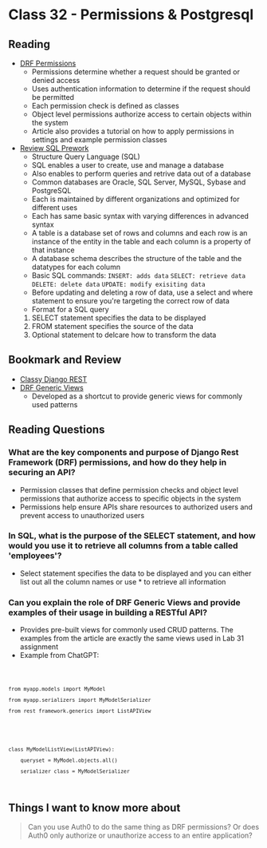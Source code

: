 # Class 32 - Permissions & Postgresql

## Reading

- [DRF Permissions](https://www.django-rest-framework.org/api-guide/permissions/)
    - Permissions determine whether a request should be granted or denied access
    - Uses authentication information to determine if the request should be permitted
    - Each permission check is defined as classes
    - Object level permissions authorize access to certain objects within the system
    - Article also provides a tutorial on how to apply permissions in settings and example permission classes
- [Review SQL Prework](https://codefellows.github.io/common_curriculum/prework/SQL)
    - Structure Query Language (SQL)
    - SQL enables a user to create, use and manage a database
    - Also enables to perform queries and retrive data out of a database
    - Common databases are Oracle, SQL Server, MySQL, Sybase and PostgreSQL
    - Each is maintained by different organizations and optimized for different uses
    - Each has same basic syntax with varying differences in advanced syntax
    - A table is a database set of rows and columns and each row is an instance of the entity in the table and each column is a property of that instance
    - A database schema describes the structure of the table and the datatypes for each column
    - Basic SQL commands:
    ```INSERT: adds data```
    ```SELECT: retrieve data```
    ```DELETE: delete data```
    ```UPDATE: modify exisiting data```
    - Before updating and deleting a row of data, use a select and where statement to ensure you're targeting the correct row of data
    - Format for a SQL query
    1. SELECT statement specifies the data to be displayed
    2. FROM statement specifies the source of the data
    3. Optional statement to delcare how to transform the data

## Bookmark and Review

- [Classy Django REST](http://www.cdrf.co/)
- [DRF Generic Views](https://www.django-rest-framework.org/api-guide/generic-views/)
    - Developed as a shortcut to provide generic views for commonly used patterns

## Reading Questions

### What are the key components and purpose of Django Rest Framework (DRF) permissions, and how do they help in securing an API?

- Permission classes that define permission checks and object level permissions that authorize access to specific objects in the system
- Permissions help ensure APIs share resources to authorized users and prevent access to unauthorized users

### In SQL, what is the purpose of the SELECT statement, and how would you use it to retrieve all columns from a table called 'employees'?

- Select statement specifies the data to be displayed and you can either list out all the column names or use * to retrieve all information

### Can you explain the role of DRF Generic Views and provide examples of their usage in building a RESTful API?

- Provides pre-built views for commonly used CRUD patterns. The examples from the article are exactly the same views used in Lab 31 assignment
- Example from ChatGPT:

<code>

    from myapp.models import MyModel

    from myapp.serializers import MyModelSerializer

    from rest_framework.generics import ListAPIView

</code>
<code>

    class MyModelListView(ListAPIView):

        queryset = MyModel.objects.all()
        
        serializer_class = MyModelSerializer

</code>

## Things I want to know more about

> Can you use Auth0 to do the same thing as DRF permissions? Or does Auth0 only authorize or unauthorize access to an entire application?
